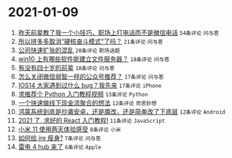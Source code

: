 # 2021-01-09

1. [昨天前辈教了我一个小技巧，职场上打电话而不是微信电话](https://www.v2ex.com/t/743241) `54条评论` `问与答`
1. [所以拼多多取消“硬核奋斗模式”了吗？](https://www.v2ex.com/t/743280) `21条评论` `问与答`
1. [公司快速扩张的混乱](https://www.v2ex.com/t/743238) `20条评论` `职场话题`
1. [win10 上有哪些软件能建立文件服务器？](https://www.v2ex.com/t/743247) `18条评论` `问与答`
1. [有没有四十岁的前辈](https://www.v2ex.com/t/743242) `18条评论` `问与答`
1. [怎么关闭微信弱智一样的公众号推荐？](https://www.v2ex.com/t/743256) `17条评论` `问与答`
1. [IOS14 大家遇到过什么 bug？我先来](https://www.v2ex.com/t/743244) `17条评论` `iPhone`
1. [求推荐个 Python 入门教程视频](https://www.v2ex.com/t/743239) `13条评论` `Python`
1. [一个快速做线下现金流聚合的想法](https://www.v2ex.com/t/743271) `12条评论` `奇思妙想`
1. [鸿蒙系统到底是抄袭安卓，还是魔改，还是简单改了下底层](https://www.v2ex.com/t/743275) `12条评论` `Android`
1. [2021 了, 求好的 React 入门教程!](https://www.v2ex.com/t/743235) `11条评论` `JavaScript`
1. [小米 11 使用两天体验感受](https://www.v2ex.com/t/743257) `8条评论` `小米`
1. [如何给 jre 瘦身?](https://www.v2ex.com/t/743245) `7条评论` `问与答`
1. [雷电 4 hub 来了](https://www.v2ex.com/t/743248) `6条评论` `Apple`

